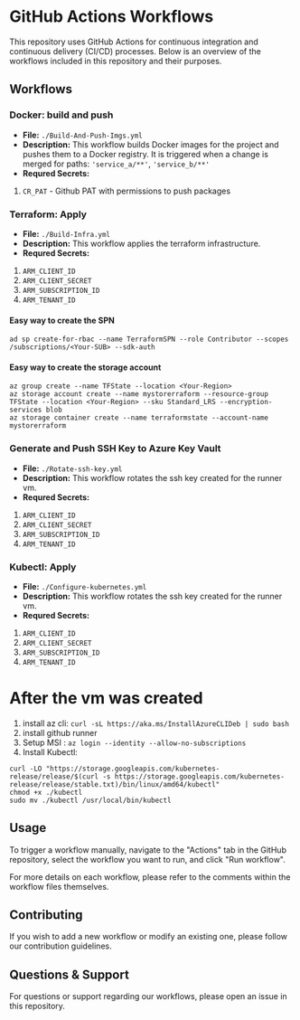 # GitHub Actions Workflows

This repository uses GitHub Actions for continuous integration and continuous delivery (CI/CD) processes. Below is an overview of the workflows included in this repository and their purposes.

## Workflows


### Docker: build and push

- **File:** `./Build-And-Push-Imgs.yml`
- **Description:** This workflow builds Docker images for the project and pushes them to a Docker registry. It is triggered when a change is merged for paths: `'service_a/**'`, `'service_b/**'`
- **Requred Secrets:** 
1. `CR_PAT` - Github PAT with permissions to push packages


### Terraform: Apply

- **File:** `./Build-Infra.yml`
- **Description:** This workflow applies the terraform infrastructure.
- **Requred Secrets:** 
1. `ARM_CLIENT_ID`
1. `ARM_CLIENT_SECRET`
1. `ARM_SUBSCRIPTION_ID`
1. `ARM_TENANT_ID`


#### Easy way to create the SPN 
```
ad sp create-for-rbac --name TerraformSPN --role Contributor --scopes /subscriptions/<Your-SUB> --sdk-auth
```

#### Easy way to create the storage account
```
az group create --name TFState --location <Your-Region>
az storage account create --name mystorerraform --resource-group TFState --location <Your-Region> --sku Standard_LRS --encryption-services blob
az storage container create --name terraformstate --account-name mystorerraform
```

### Generate and Push SSH Key to Azure Key Vault
- **File:** `./Rotate-ssh-key.yml`
- **Description:** This workflow rotates the ssh key created for the runner vm.
- **Requred Secrets:** 
1. `ARM_CLIENT_ID`
1. `ARM_CLIENT_SECRET`
1. `ARM_SUBSCRIPTION_ID`
1. `ARM_TENANT_ID`


### Kubectl: Apply
- **File:** `./Configure-kubernetes.yml`
- **Description:** This workflow rotates the ssh key created for the runner vm. 
- **Requred Secrets:** 
1. `ARM_CLIENT_ID`
1. `ARM_CLIENT_SECRET`
1. `ARM_SUBSCRIPTION_ID`
1. `ARM_TENANT_ID`




# After the vm was created

1. install az cli: `curl -sL https://aka.ms/InstallAzureCLIDeb | sudo bash`
1. install github runner 
1. Setup MSI : `az login --identity --allow-no-subscriptions`
1. Install Kubectl:  
```
curl -LO "https://storage.googleapis.com/kubernetes-release/release/$(curl -s https://storage.googleapis.com/kubernetes-release/release/stable.txt)/bin/linux/amd64/kubectl"
chmod +x ./kubectl
sudo mv ./kubectl /usr/local/bin/kubectl

```

## Usage

To trigger a workflow manually, navigate to the "Actions" tab in the GitHub repository, select the workflow you want to run, and click "Run workflow".

For more details on each workflow, please refer to the comments within the workflow files themselves.


## Contributing

If you wish to add a new workflow or modify an existing one, please follow our contribution guidelines.

## Questions & Support

For questions or support regarding our workflows, please open an issue in this repository.

